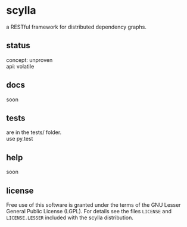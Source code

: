 # scylla

a RESTful framework for distributed dependency graphs.

## status

concept: unproven  
api: volatile

## docs

soon

## tests

are in the tests/ folder.  
use py.test

## help

soon

## license

Free use of this software is granted under the terms of the GNU Lesser General Public License (LGPL).
For details see the files `LICENSE` and `LICENSE.LESSER` included with the scylla distribution.
